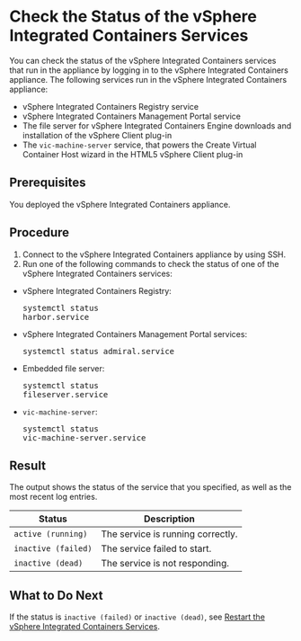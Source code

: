 # Check the Status of the vSphere Integrated Containers Services #

You can check the status of the vSphere Integrated Containers services that run in the appliance by logging in to the vSphere Integrated Containers appliance. The following services run in the vSphere Integrated Containers appliance:

- vSphere Integrated Containers Registry service
- vSphere Integrated Containers Management Portal service
- The file server for vSphere Integrated Containers Engine downloads and installation of the vSphere Client plug-in
- The `vic-machine-server` service, that powers the Create Virtual Container Host wizard in the HTML5 vSphere Client plug-in

## Prerequisites

You deployed the vSphere Integrated Containers appliance.

## Procedure

1. Connect to the vSphere Integrated Containers appliance by using SSH.
2. Run one of the following commands to check the status of one of the vSphere Integrated Containers services:

  - vSphere Integrated Containers Registry: <pre>systemctl status harbor.service</pre>
  - vSphere Integrated Containers Management Portal services: <pre>systemctl status admiral.service</pre>
  - Embedded file server: <pre>systemctl status fileserver.service</pre>
  - `vic-machine-server`: <pre>systemctl status vic-machine-server.service</pre>

## Result

The output shows the status of the service that you specified, as well as the most recent log entries.

|Status|Description|
|---|---|
|`active (running)`|The service is running correctly.|
|`inactive (failed)`|The service failed to start.|
|`inactive (dead)`|The service is not responding.|

## What to Do Next

If the status is `inactive (failed)` or `inactive (dead)`, see [Restart the vSphere Integrated Containers Services](restart_services.md).